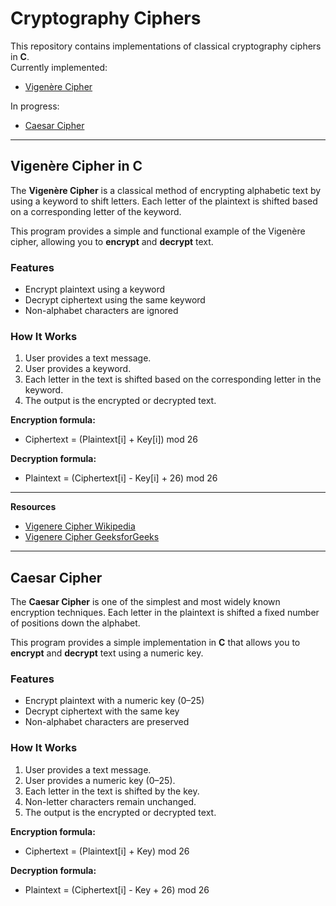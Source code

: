 # Cryptography Ciphers

This repository contains implementations of classical cryptography ciphers in **C**.  
Currently implemented:
- [Vigenère Cipher](#vigenère-cipher-in-c)

In progress:
- [Caesar Cipher](#caesar-cipher-in-c)


---

## Vigenère Cipher in C

The **Vigenère Cipher** is a classical method of encrypting alphabetic text by using a keyword to shift letters. Each letter of the plaintext is shifted based on a corresponding letter of the keyword.

This program provides a simple and functional example of the Vigenère cipher, allowing you to **encrypt** and **decrypt** text.



### Features
- Encrypt plaintext using a keyword
- Decrypt ciphertext using the same keyword
- Non-alphabet characters are ignored



### How It Works
1. User provides a text message.
2. User provides a keyword.
3. Each letter in the text is shifted based on the corresponding letter in the keyword.
4. The output is the encrypted or decrypted text.

**Encryption formula:**  
- Ciphertext = (Plaintext[i] + Key[i]) mod 26

**Decryption formula:**
- Plaintext = (Ciphertext[i] - Key[i] + 26) mod 26

---

**Resources**
- [Vigenere Cipher Wikipedia](https://en.wikipedia.org/wiki/Vigen%C3%A8re_cipher)
- [Vigenere Cipher GeeksforGeeks](https://www.geeksforgeeks.org/dsa/vigenere-cipher/)

---

## Caesar Cipher 
The **Caesar Cipher** is one of the simplest and most widely known encryption techniques. Each letter in the plaintext is shifted a fixed number of positions down the alphabet.

This program provides a simple implementation in **C** that allows you to **encrypt** and **decrypt** text using a numeric key.

### Features
- Encrypt plaintext with a numeric key (0–25)
- Decrypt ciphertext with the same key
- Non-alphabet characters are preserved

### How It Works
1. User provides a text message.
2. User provides a numeric key (0–25).
3. Each letter in the text is shifted by the key.
4. Non-letter characters remain unchanged.
5. The output is the encrypted or decrypted text.

**Encryption formula:**  
- Ciphertext = (Plaintext[i] + Key) mod 26

**Decryption formula:**  
- Plaintext = (Ciphertext[i] - Key + 26) mod 26

